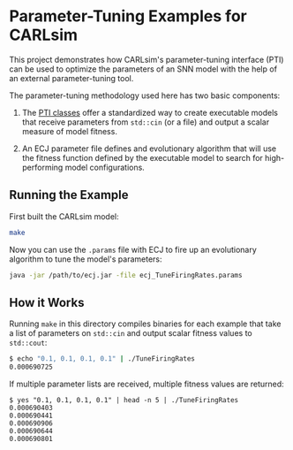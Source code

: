 # Parameter-Tuning Examples for CARLsim

This project demonstrates how CARLsim's parameter-tuning interface (PTI) can be used to optimize the parameters
of an SNN model with the help of an external parameter-tuning tool.

The parameter-tuning methodology used here has two basic components:

 1. The [PTI classes](tools/pti) offer a standardized way to create executable models that receive parameters from
    `std::cin` (or a file) and output a scalar measure of model fitness.

 2. An ECJ parameter file defines and evolutionary algorithm that will use the fitness function defined by the 
    executable model to search for high-performing model configurations.


## Running the Example

First built the CARLsim model:

```bash
make
```

Now you can use the `.params` file with ECJ to fire up an evolutionary algorithm to tune the model's parameters:

```bash
java -jar /path/to/ecj.jar -file ecj_TuneFiringRates.params
```


## How it Works

Running `make` in this directory compiles binaries for each example that take a list of parameters on `std::cin` and 
output scalar fitness values to `std::cout`:

```bash
$ echo "0.1, 0.1, 0.1, 0.1" | ./TuneFiringRates
0.000690725
```

If multiple parameter lists are received, multiple fitness values are returned:
```
$ yes "0.1, 0.1, 0.1, 0.1" | head -n 5 | ./TuneFiringRates 
0.000690403
0.000690441
0.000690906
0.000690644
0.000690801
```